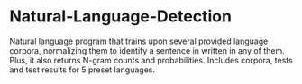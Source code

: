 # Natural-Language-Detection
Natural language program that trains upon several provided language corpora, normalizing them to identify a sentence in written in any of them. Plus, it also returns N-gram counts and probabilities. Includes corpora, tests and test results for 5 preset languages.
